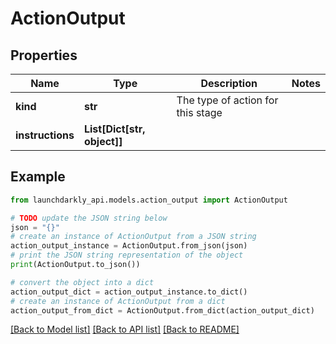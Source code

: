 # ActionOutput


## Properties

Name | Type | Description | Notes
------------ | ------------- | ------------- | -------------
**kind** | **str** | The type of action for this stage | 
**instructions** | **List[Dict[str, object]]** |  | 

## Example

```python
from launchdarkly_api.models.action_output import ActionOutput

# TODO update the JSON string below
json = "{}"
# create an instance of ActionOutput from a JSON string
action_output_instance = ActionOutput.from_json(json)
# print the JSON string representation of the object
print(ActionOutput.to_json())

# convert the object into a dict
action_output_dict = action_output_instance.to_dict()
# create an instance of ActionOutput from a dict
action_output_from_dict = ActionOutput.from_dict(action_output_dict)
```
[[Back to Model list]](../README.md#documentation-for-models) [[Back to API list]](../README.md#documentation-for-api-endpoints) [[Back to README]](../README.md)


